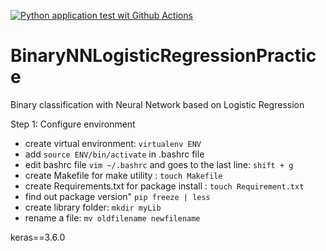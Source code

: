 [![Python application test wit Github Actions](https://github.com/sktan888/BinaryNNLogisticRegressionPractice/actions/workflows/main.yml/badge.svg)](https://github.com/sktan888/BinaryNNLogisticRegressionPractice/actions/workflows/main.yml)

# BinaryNNLogisticRegressionPractice
Binary classification with Neural Network based on Logistic Regression

Step 1: Configure environment
* create virtual environment: ```virtualenv ENV```
* add ```source ENV/bin/activate``` in .bashrc file
* edit bashrc file ```vim ~/.bashrc``` and goes to the last line: ```shift + g``` 
* create Makefile for make utility : ``` touch Makefile ```
* create Requirements.txt for package install : ``` touch Requirement.txt ```
* find out package version" ```pip freeze | less```
* create library folder: ``` mkdir myLib ```
* rename a file: ```mv oldfilename newfilename```


keras==3.6.0
